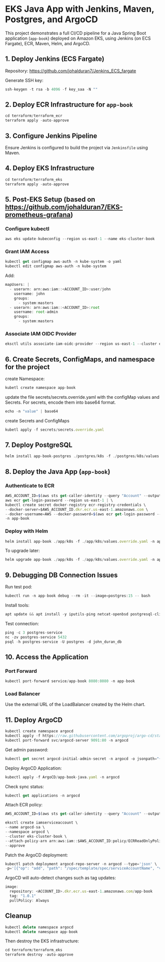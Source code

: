 
# EKS Java App with Jenkins, Maven, Postgres, and ArgoCD

This project demonstrates a full CI/CD pipeline for a Java Spring Boot application (`app-book`) deployed on Amazon EKS, using Jenkins (on ECS Fargate), ECR, Maven, Helm, and ArgoCD.

## 1. Deploy Jenkins (ECS Fargate)

Repository: https://github.com/johalduran7/Jenkins_ECS_fargate

Generate SSH key:

```javascript
ssh-keygen -t rsa -b 4096 -f key_saa -N ""
```

## 2. Deploy ECR Infrastructure for `app-book`

```javascript
cd terraform/terraform_ecr
terraform apply -auto-approve
```

## 3. Configure Jenkins Pipeline

Ensure Jenkins is configured to build the project via `Jenkinsfile` using Maven.

## 4. Deploy EKS Infrastructure

```javascript
cd terraform/terraform_eks
terraform apply -auto-approve
```

## 5. Post-EKS Setup (based on https://github.com/johalduran7/EKS-prometheus-grafana)

### Configure kubectl

```javascript
aws eks update-kubeconfig --region us-east-1 --name eks-cluster-book
```

### Grant IAM Access

```javascript
kubectl get configmap aws-auth -n kube-system -o yaml
kubectl edit configmap aws-auth -n kube-system
```

Add:

```javascript
mapUsers: |
  - userarn: arn:aws:iam::<ACCOUNT_ID>:user/john
    username: john
    groups:
      - system:masters
  - userarn: arn:aws:iam::<ACCOUNT_ID>:root
    username: root-admin
    groups:
      - system:masters
```

### Associate IAM OIDC Provider

```javascript
eksctl utils associate-iam-oidc-provider --region us-east-1 --cluster eks-cluster-book --approve
```

## 6. Create Secrets, ConfigMaps, and namespace for the project

create Namespace:
```javascript
kubetl create namespace app-book
```

update the file secrets/secrets.override.yaml with the configMap values and Secrets. For secrets, encode them into base64 format.
```javascript
echo -n "value" | base64

```

create Secrets and ConfigMaps
```javascript
kubetl apply -f secrets/secrets.override.yaml
```


## 7. Deploy PostgreSQL

```javascript
helm install app-book-postgres ./postgres/k8s -f ./postgres/k8s/values.override.yaml -n app-book
```

## 8. Deploy the Java App (`app-book`)

### Authenticate to ECR

```javascript
AWS_ACCOUNT_ID=$(aws sts get-caller-identity --query "Account" --output text)
aws ecr get-login-password --region us-east-1 | \
kubectl create secret docker-registry ecr-registry-credentials \
--docker-server=$AWS_ACCOUNT_ID.dkr.ecr.us-east-1.amazonaws.com \
--docker-username=AWS --docker-password=$(aws ecr get-login-password --region us-east-1) \
-n app-book
```

### Deploy with Helm

```javascript
helm install app-book ./app/k8s -f ./app/k8s/values.override.yaml -n app-book
```

To upgrade later:

```javascript
helm upgrade app-book ./app/k8s -f ./app/k8s/values.override.yaml -n app-book
```

## 9. Debugging DB Connection Issues

Run test pod:

```javascript
kubectl run -n app-book debug --rm -it --image=postgres:15 -- bash
```

Install tools:

```javascript
apt update && apt install -y iputils-ping netcat-openbsd postgresql-client
```

Test connection:

```javascript
ping -c 3 postgres-service
nc -zv postgres-service 5432
psql -h postgres-service -U postgres -d john_duran_db
```

## 10. Access the Application

### Port Forward

```javascript
kubectl port-forward service/app-book 8080:8080 -n app-book
```

### Load Balancer

Use the external URL of the LoadBalancer created by the Helm chart.

## 11. Deploy ArgoCD

```javascript
kubectl create namespace argocd
kubectl apply -f https://raw.githubusercontent.com/argoproj/argo-cd/stable/manifests/install.yaml -n argocd
kubectl port-forward svc/argocd-server 9091:80 -n argocd
```

Get admin password:

```javascript
kubectl get secret argocd-initial-admin-secret -n argocd -o jsonpath="{.data.password}" | base64 --decode
```

Deploy ArgoCD Application:

```javascript
kubectl apply -f ArgoCD/app-book-java.yaml -n argocd
```

Check sync status:

```javascript
kubectl get applications -n argocd
```

Attach ECR policy:

```javascript
AWS_ACCOUNT_ID=$(aws sts get-caller-identity --query "Account" --output text)

eksctl create iamserviceaccount \
--name argocd-sa \
--namespace argocd \
--cluster eks-cluster-book \
--attach-policy-arn arn:aws:iam::$AWS_ACCOUNT_ID:policy/ECRReadOnlyPolicy \
--approve
```

Patch the ArgoCD deployment:

```javascript
kubectl patch deployment argocd-repo-server -n argocd --type='json' \
-p='[{"op": "add", "path": "/spec/template/spec/serviceAccountName", "value": "argocd-sa"}]'
```

ArgoCD will auto-detect changes such as tag updates:

```javascript
image:
  repository: <ACCOUNT_ID>.dkr.ecr.us-east-1.amazonaws.com/app-book
  tag: "1.0.1"
  pullPolicy: Always
```

## Cleanup

```javascript
kubectl delete namespace argocd
kubectl delete namespace app-book
```

Then destroy the EKS infrastructure:

```javascript
cd terraform/terraform_eks
terraform destroy -auto-approve
```
